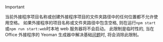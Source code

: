 > [!IMPORTANT]
> 当前外接程序项目名称或创建外接程序项目的文件夹路径中的任何位置都不允许使用空格。 如果外接程序的项目名称或文件夹路径中包含空格, 则在运行`npm start`或`npm run start:web`时本地 web 服务器将不会启动。 此限制是临时性的, 当在 Office 外接程序的 Yeoman 生成器中解决基础[问题](https://github.com/OfficeDev/generator-office/issues/476)时, 将会消除此限制。